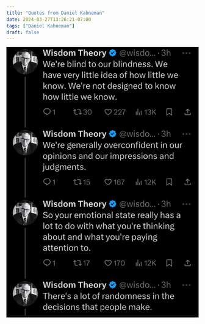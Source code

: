 ```yaml
---
title: "Quotes from Daniel Kahneman"
date: 2024-03-27T13:26:21-07:00
tags: ["Daniel Kahneman"]
draft: false
---
```


![Danny quotes](danny.png)

